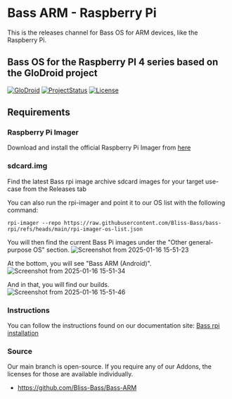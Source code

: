 # Bass ARM - Raspberry Pi 

This is the releases channel for Bass OS for ARM devices, like the Raspberry Pi. 

## Bass OS for the Raspberry PI 4 series based on the GloDroid project

[![GloDroid](https://img.shields.io/badge/GLODROID-PROJECT-blue)](https://github.com/GloDroid/glodroid_manifest)
[![ProjectStatus](https://img.shields.io/badge/PROJECT-STATUS-yellowgreen)](https://github.com/GloDroidCommunity/raspberry-pi/issues/1)
[![License](https://img.shields.io/badge/License-Apache%202.0-blue.svg)](https://opensource.org/licenses/Apache-2.0)

## Requirements

### Raspberry Pi Imager
Download and install the official Raspberry Pi Imager from [here](https://www.raspberrypi.com/software/)

### sdcard.img
Find the latest Bass rpi image archive sdcard images for your target use-case from the Releases tab

You can also run the rpi-imager and point it to our OS list with the following command:

```
rpi-imager --repo https://raw.githubusercontent.com/Bliss-Bass/bass-rpi/refs/heads/main/rpi-imager-os-list.json
```

You will then find the current Bass Pi images under the "Other general-purpose OS" section.
![Screenshot from 2025-01-16 15-51-23](https://github.com/user-attachments/assets/4b7229b7-d355-41b7-a7eb-ac6bfb3ffb9d)

At the bottom, you will see "Bass ARM (Android)". 
![Screenshot from 2025-01-16 15-51-34](https://github.com/user-attachments/assets/1355bc6f-bb38-42ac-bf6b-7ccf9b2b65f4)

And in that, you will find our builds. 
![Screenshot from 2025-01-16 15-51-46](https://github.com/user-attachments/assets/99256edc-47f4-4abc-97b8-34ed078a269e)


### Instructions

You can follow the instructions found on our documentation site: 
[Bass rpi installation](https://docs.blisscolabs.dev/installation/raspberry-pi/raspberry-pi-installation/)

### Source

Our main branch is open-source. If you require any of our Addons, the licenses for those are available individually. 
- https://github.com/Bliss-Bass/Bass-ARM
